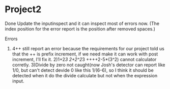 # Project2

Done
Update the inputinspect and it can inspect most of errors now.
(The index position for the error report is the position after removed spaces.)

Errors
1) 4++ still report an error because the requirements for our project told us that the ++ is prefix increment, if we need make it can work with post increment, I'll fix it.
2)1+2*3     2+2^2*3   ++++2-5*(3^2) cannot calculator corretly.
3)Divide by zero not caught(now Josh's detector can report like 1/0, but can't detect devide 0 like this 1/(6-6), so I think it should be detected when it do the divide calculate but not when the expression input.
